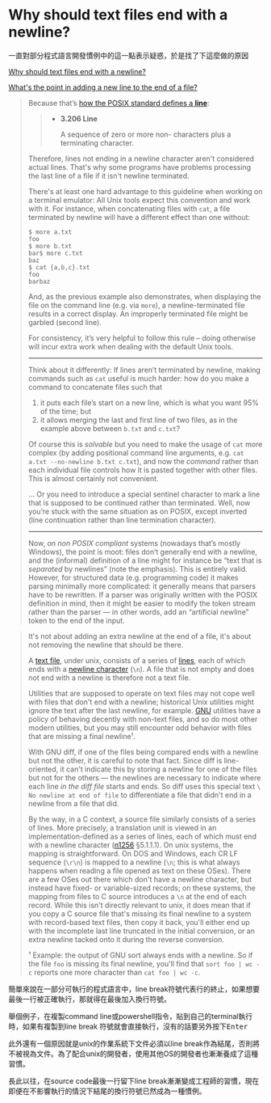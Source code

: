# Why should text files end with a newline?

一直對部分程式語言開發慣例中的這一點表示疑惑，於是找了下這麼做的原因

 [Why should text files end with a newline?](https://stackoverflow.com/questions/729692/why-should-text-files-end-with-a-newline)

 [What's the point in adding a new line to the end of a file?](https://unix.stackexchange.com/questions/18743/whats-the-point-in-adding-a-new-line-to-the-end-of-a-file)

> Because that’s [how the POSIX standard defines a **line**](https://pubs.opengroup.org/onlinepubs/9699919799/basedefs/V1_chap03.html#tag_03_206):
>
> > - **3.206 Line**
> >
> >   A sequence of zero or more non- <newline> characters plus a terminating <newline> character.
>
> Therefore, lines not ending in a newline character aren't considered actual lines. That's why some programs have problems processing the last line of a file if it isn't newline terminated.
>
> There's at least one hard advantage to this guideline when working on a terminal emulator: All Unix tools expect this convention and work with it. For instance, when concatenating files with `cat`, a file terminated by newline will have a different effect than one without:
>
> ```
> $ more a.txt
> foo
> $ more b.txt
> bar$ more c.txt
> baz
> $ cat {a,b,c}.txt
> foo
> barbaz
> ```
>
> And, as the previous example also demonstrates, when displaying the file on the command line (e.g. via `more`), a newline-terminated file results in a correct display. An improperly terminated file might be garbled (second line).
>
> For consistency, it’s very helpful to follow this rule – doing otherwise will incur extra work when dealing with the default Unix tools.
>
> ------
>
> Think about it differently: If lines aren’t terminated by newline, making commands such as `cat` useful is much harder: how do you make a command to concatenate files such that
>
> 1. it puts each file’s start on a new line, which is what you want 95% of the time; but
> 2. it allows merging the last and first line of two files, as in the example above between `b.txt` and `c.txt`?
>
> Of course this is *solvable* but you need to make the usage of `cat` more complex (by adding positional command line arguments, e.g. `cat a.txt --no-newline b.txt c.txt`), and now the *command* rather than each individual file controls how it is pasted together with other files. This is almost certainly not convenient.
>
> … Or you need to introduce a special sentinel character to mark a line that is supposed to be continued rather than terminated. Well, now you’re stuck with the same situation as on POSIX, except inverted (line continuation rather than line termination character).
>
> ------
>
> Now, on *non POSIX compliant* systems (nowadays that’s mostly Windows), the point is moot: files don’t generally end with a newline, and the (informal) definition of a line might for instance be “text that is *separated* by newlines” (note the emphasis). This is entirely valid. However, for structured data (e.g. programming code) it makes parsing minimally more complicated: it generally means that parsers have to be rewritten. If a parser was originally written with the POSIX definition in mind, then it might be easier to modify the token stream rather than the parser — in other words, add an “artificial newline” token to the end of the input.

> It's not about adding an extra newline at the end of a file, it's about not removing the newline that should be there.
>
> A [text file](http://pubs.opengroup.org/onlinepubs/009695399/basedefs/xbd_chap03.html#tag_03_392), under unix, consists of a series of [lines](http://pubs.opengroup.org/onlinepubs/009695399/basedefs/xbd_chap03.html#tag_03_205), each of which ends with a [newline character](http://pubs.opengroup.org/onlinepubs/009695399/basedefs/xbd_chap03.html#tag_03_238) (`\n`). A file that is not empty and does not end with a newline is therefore not a text file.
>
> Utilities that are supposed to operate on text files may not cope well with files that don't end with a newline; historical Unix utilities might ignore the text after the last newline, for example. [GNU](http://www.gnu.org/) utilities have a policy of behaving decently with non-text files, and so do most other modern utilities, but you may still encounter odd behavior with files that are missing a final newline¹.
>
> With GNU diff, if one of the files being compared ends with a newline but not the other, it is careful to note that fact. Since diff is line-oriented, it can't indicate this by storing a newline for one of the files but not for the others — the newlines are necessary to indicate where each line *in the diff file* starts and ends. So diff uses this special text `\ No newline at end of file` to differentiate a file that didn't end in a newline from a file that did.
>
> By the way, in a C context, a source file similarly consists of a series of lines. More precisely, a translation unit is viewed in an implementation-defined as a series of lines, each of which must end with a newline character ([n1256](http://www.open-std.org/jtc1/sc22/wg14/www/docs/n1256.pdf) §5.1.1.1). On unix systems, the mapping is straightforward. On DOS and Windows, each CR LF sequence (`\r\n`) is mapped to a newline (`\n`; this is what always happens when reading a file opened as text on these OSes). There are a few OSes out there which don't have a newline character, but instead have fixed- or variable-sized records; on these systems, the mapping from files to C source introduces a `\n` at the end of each record. While this isn't directly relevant to unix, it does mean that if you copy a C source file that's missing its final newline to a system with record-based text files, then copy it back, you'll either end up with the incomplete last line truncated in the initial conversion, or an extra newline tacked onto it during the reverse conversion.
>
> ¹ Example: the output of GNU sort always ends with a newline. So if the file `foo` is missing its final newline, you'll find that `sort foo | wc -c` reports one more character than `cat foo | wc -c`.

簡單來說在一部分可執行的程式語言中，line break符號代表行的終止，如果想要最後一行被正確執行，那就得在最後加入換行符號。

舉個例子，在複製command line或powershell指令，貼到自己的terminal執行時，如果有複製到line break 符號就會直接執行，沒有的話要另外按下<kbd>Enter</kbd>

此外還有一個原因就是unix的作業系統下文件必須以line break作為結尾，否則將不被視為文件。為了配合unix的開發者，使用其他OS的開發者也漸漸養成了這種習慣。

長此以往，在source code最後一行留下line break漸漸變成工程師的習慣，現在即便在不影響執行的情況下結尾的換行符號已然成為一種慣例。
